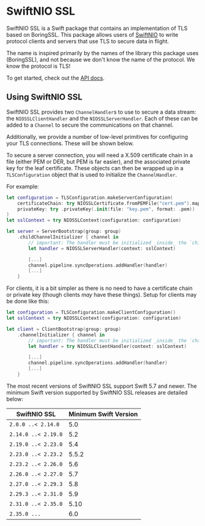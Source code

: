 # SwiftNIO SSL

SwiftNIO SSL is a Swift package that contains an implementation of TLS based on BoringSSL. This package allows users of [SwiftNIO](https://github.com/apple/swift-nio) to write protocol clients and servers that use TLS to secure data in flight.

The name is inspired primarily by the names of the library this package uses (BoringSSL), and not because we don't know the name of the protocol. We know the protocol is TLS!

To get started, check out the [API docs](https://swiftpackageindex.com/apple/swift-nio-ssl/main/documentation/niossl).

## Using SwiftNIO SSL

SwiftNIO SSL provides two `ChannelHandler`s to use to secure a data stream: the `NIOSSLClientHandler` and the `NIOSSLServerHandler`. Each of these can be added to a `Channel` to secure the communications on that channel.

Additionally, we provide a number of low-level primitives for configuring your TLS connections. These will be shown below.

To secure a server connection, you will need a X.509 certificate chain in a file (either PEM or DER, but PEM is far easier), and the associated private key for the leaf certificate. These objects can then be wrapped up in a `TLSConfiguration` object that is used to initialize the `ChannelHandler`.

For example:

```swift
let configuration = TLSConfiguration.makeServerConfiguration(
    certificateChain: try NIOSSLCertificate.fromPEMFile("cert.pem").map { .certificate($0) },
    privateKey: try .privateKey(.init(file: "key.pem", format: .pem))
)
let sslContext = try NIOSSLContext(configuration: configuration)

let server = ServerBootstrap(group: group)
    .childChannelInitializer { channel in
        // important: The handler must be initialized _inside_ the `childChannelInitializer`
        let handler = NIOSSLServerHandler(context: sslContext)

        [...]
        channel.pipeline.syncOperations.addHandler(handler)
        [...]
    }
```

For clients, it is a bit simpler as there is no need to have a certificate chain or private key (though clients *may* have these things). Setup for clients may be done like this:

```swift
let configuration = TLSConfiguration.makeClientConfiguration()
let sslContext = try NIOSSLContext(configuration: configuration)

let client = ClientBootstrap(group: group)
    .channelInitializer { channel in
        // important: The handler must be initialized _inside_ the `channelInitializer`
        let handler = try NIOSSLClientHandler(context: sslContext)

        [...]
        channel.pipeline.syncOperations.addHandler(handler)
        [...]
    }
```

The most recent versions of SwiftNIO SSL support Swift 5.7 and newer. The minimum Swift version supported by SwiftNIO SSL releases are detailed below:

SwiftNIO SSL        | Minimum Swift Version
--------------------|----------------------
`2.0.0 ..< 2.14.0`  | 5.0
`2.14.0 ..< 2.19.0` | 5.2
`2.19.0 ..< 2.23.0` | 5.4
`2.23.0 ..< 2.23.2` | 5.5.2
`2.23.2 ..< 2.26.0` | 5.6
`2.26.0 ..< 2.27.0` | 5.7
`2.27.0 ..< 2.29.3` | 5.8
`2.29.3 ..< 2.31.0` | 5.9
`2.31.0 ..< 2.35.0` | 5.10
`2.35.0 ...`        | 6.0
